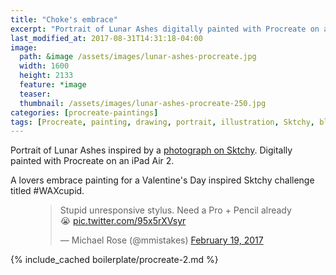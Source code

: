 ```yaml
---
title: "Choke's embrace"
excerpt: "Portrait of Lunar Ashes digitally painted with Procreate on an iPad."
last_modified_at: 2017-08-31T14:31:18-04:00
image: 
  path: &image /assets/images/lunar-ashes-procreate.jpg
  width: 1600
  height: 2133
  feature: *image
  teaser:
  thumbnail: /assets/images/lunar-ashes-procreate-250.jpg
categories: [procreate-paintings]
tags: [Procreate, painting, drawing, portrait, illustration, Sktchy, black and white, time lapse]
---
```


Portrait of Lunar Ashes inspired by a [photograph on Sktchy](​http://sktchy.com/pSkSa ). Digitally painted with Procreate on an iPad Air 2.

A lovers embrace painting for a Valentine's Day inspired Sktchy challenge titled #WAXcupid.

<figure>
  <blockquote class="twitter-tweet" data-lang="en"><p lang="en" dir="ltr">Stupid unresponsive stylus. Need a Pro + Pencil already 😭 <a href="https://t.co/95x5rXVsyr">pic.twitter.com/95x5rXVsyr</a></p>&mdash; Michael Rose (@mmistakes) <a href="https://twitter.com/mmistakes/status/833362456743440384">February 19, 2017</a></blockquote>
  <script async src="//platform.twitter.com/widgets.js" charset="utf-8"></script>
</figure>

{% include_cached boilerplate/procreate-2.md %}
